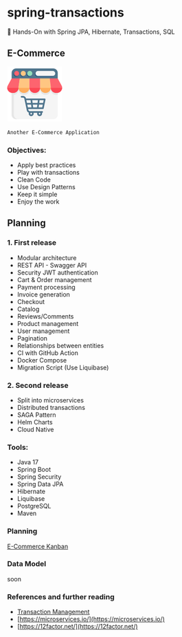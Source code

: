 # spring-transactions
:dancers: Hands-On with Spring JPA, Hibernate, Transactions, SQL

## E-Commerce
![shop](utils/img/online-shop.png)

```bash
Another E-Commerce Application
```

### Objectives:
- Apply best practices
- Play with transactions
- Clean Code
- Use Design Patterns
- Keep it simple
- Enjoy the work

## Planning
### 1. First release 
   - Modular architecture
   - REST API - Swagger API
   - Security JWT authentication
   - Cart & Order management
   - Payment processing
   - Invoice generation
   - Checkout
   - Catalog
   - Reviews/Comments
   - Product management
   - User management
   - Pagination
   - Relationships between entities
   - CI with GitHub Action
   - Docker Compose
   - Migration Script (Use Liquibase)

### 2. Second release
   - Split into microservices
   - Distributed transactions
   - SAGA Pattern
   - Helm Charts
   - Cloud Native

### Tools:
 - Java 17
 - Spring Boot
 - Spring Security
 - Spring Data JPA
 - Hibernate
 - Liquibase
 - PostgreSQL
 - Maven

### Planning
[E-Commerce Kanban](https://github.com/DragomirAlin/spring-transactions/projects/1)

### Data Model
soon

### References and further reading
- [Transaction Management](https://docs.spring.io/spring-framework/docs/4.2.x/spring-framework-reference/html/transaction.html#:~:text=The%20Spring%20Framework%20provides%20a,Java%20Data%20Objects%20(JDO).)
- [https://microservices.io/](https://microservices.io/)
- [https://12factor.net/](https://12factor.net/)

